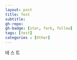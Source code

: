 ```yaml
---
layout: post
title: Test 
subtitle: 
gh-repo: 
gh-badge: [star, fork, follow]
tags: [test]
categories : [Other]
---
```


테 스 트 

